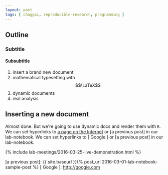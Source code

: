 ```yaml
---
layout: post
tags: [ chaggai, reproducible-research, programming ]
---
```


## Outline

### Subtitle

#### Subsubtitle

1. insert a brand new document
2. mathematical typesetting with $$\LaTeX$$
1. dynamic documents
3. real analysis

## Inserting a new document

Almost done.  But we're going to use dynamic docs and render them with `R`.  We can set hyperlinks to [a page on the Internet] or [a previous post] in our lab-notebook.  We can set hyperlinks to [ Google ] or [a previous post] in our lab-notebook.

{% include lab-meetings/2016-03-25-live-demonstration.html %}

[a page on the Internet]: http://jupyter.org
[a previous post]: {{ site.baseurl }}{% post_url 2016-03-01-lab-notebook-sample-post %}
[ Google ]: http://google.com
